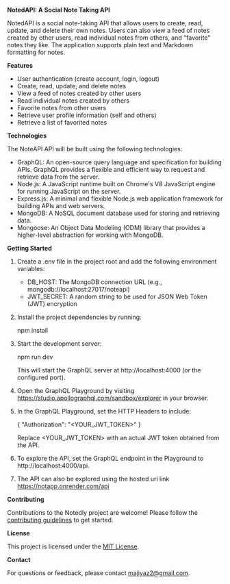 **NotedAPI: A Social Note Taking API**

NotedAPI is a social note-taking API that allows users to create, read, update, and delete their own notes. Users can also view a feed of notes created by other users, read individual notes from others, and "favorite" notes they like. The application supports plain text and Markdown formatting for notes.

**Features**

- User authentication (create account, login, logout)
- Create, read, update, and delete notes
- View a feed of notes created by other users
- Read individual notes created by others
- Favorite notes from other users
- Retrieve user profile information (self and others)
- Retrieve a list of favorited notes

**Technologies**

The NoteAPI API will be built using the following technologies:

- GraphQL: An open-source query language and specification for building APIs. GraphQL provides a flexible and efficient way to request and retrieve data from the server.
- Node.js: A JavaScript runtime built on Chrome's V8 JavaScript engine for running JavaScript on the server.
- Express.js: A minimal and flexible Node.js web application framework for building APIs and web servers.
- MongoDB: A NoSQL document database used for storing and retrieving data.
- Mongoose: An Object Data Modeling (ODM) library that provides a higher-level abstraction for working with MongoDB.

**Getting Started**

1. Create a .env file in the project root and add the following environment variables:
   - DB_HOST: The MongoDB connection URL (e.g., mongodb://localhost:27017/noteapi)
   - JWT_SECRET: A random string to be used for JSON Web Token (JWT) encryption

2. Install the project dependencies by running:

   npm install

3. Start the development server:

   npm run dev

   This will start the GraphQL server at http://localhost:4000 (or the configured port).

4. Open the GraphQL Playground by visiting https://studio.apollographql.com/sandbox/explorer in your browser.

5. In the GraphQL Playground, set the HTTP Headers to include:

   {
     "Authorization": "<YOUR_JWT_TOKEN>"
   }

   Replace <YOUR_JWT_TOKEN> with an actual JWT token obtained from the API.

6. To explore the API, set the GraphQL endpoint in the Playground to http://localhost:4000/api.

7. The API can also be explored using the hosted url link https://notapp.onrender.com/api

**Contributing**

Contributions to the Notedly project are welcome! Please follow the [contributing guidelines](CONTRIBUTING.md) to get started.

**License**

This project is licensed under the [MIT License](LICENSE).

**Contact**

For questions or feedback, please contact [majiyaz2@gmail.com](mailto:majiyaz2@gmail.com).
